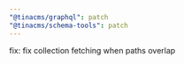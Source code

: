 ```yaml
---
"@tinacms/graphql": patch
"@tinacms/schema-tools": patch
---
```


fix: fix collection fetching when paths overlap
